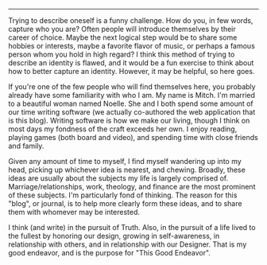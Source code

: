 ---

Trying to describe oneself is a funny challenge. How do you, in few words, capture who you are? Often people will introduce themselves by their career of choice. Maybe the next logical step would be to share some hobbies or interests, maybe a favorite flavor of music, or perhaps a famous person whom you hold in high regard? I think this method of trying to describe an identity is flawed, and it would be a fun exercise to think about how to better capture an identity. However, it may be helpful, so here goes.

If you're one of the few people who will find themselves here, you probably already have some familiarity with who I am. My name is Mitch. I'm married to a beautiful woman named Noelle. She and I both spend some amount of our time writing software (we actually co-authored the web application that is this blog). Writing software is how we make our living, though I think on most days my fondness of the craft exceeds her own. I enjoy reading, playing games (both board and video), and spending time with close friends and family. 

Given any amount of time to myself, I find myself wandering up into my head, picking up whichever idea is nearest, and chewing. Broadly, these ideas are usually about the subjects my life is largely comprised of. Marriage/relationships, work, theology, and finance are the most prominent of these subjects. I'm particularly fond of thinking. The reason for this "blog", or journal, is to help more clearly form these ideas, and to share them with whomever may be interested.

I think (and write) in the pursuit of Truth. Also, in the pursuit of a life lived to the fullest by honoring our design, growing in self-awareness, in relationship with others, and in relationship with our Designer. That is my good endeavor, and is the purpose for "This Good Endeavor".
